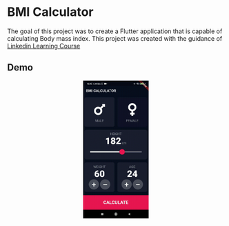 # BMI Calculator

The goal of this project was to create a Flutter application that is capable of calculating Body mass index. This project was created with the guidance of [Linkedin Learning Course](https://www.linkedin.com/learning/flutter-part-07-building-the-ui-or-flutter-part-07-building-uis)

## Demo
<p align="center">
  <img width="30%" src="images/screen.gif">
</p>
